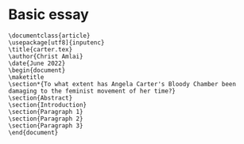 # Basic essay

    \documentclass{article}
    \usepackage[utf8]{inputenc}
    \title{carter.tex}
    \author{Christ Amlai}
    \date{June 2022}
    \begin{document}
    \maketitle
    \section*{To what extent has Angela Carter's Bloody Chamber been damaging to the feminist movement of her time?}
    \section{Abstract}
    \section{Introduction}
    \section{Paragraph 1}
    \section{Paragraph 2}
    \section{Paragraph 3}
    \end{document}

